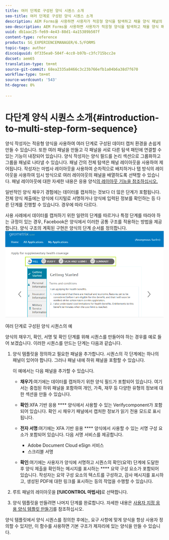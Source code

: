 ```yaml
---
title: 여러 단계로 구성된 양식 시퀀스 소개
seo-title: 여러 단계로 구성된 양식 시퀀스 소개
description: AEM Forms을 사용하면 사용자가 적응형 양식을 탐색하고 채울 양식 패널의 시퀀스를 정의할 수 있습니다.
seo-description: AEM Forms을 사용하면 사용자가 적응형 양식을 탐색하고 채울 양식 패널의 시퀀스를 정의할 수 있습니다.
uuid: db1aac25-fe69-4e43-88d1-4a15389b507f
content-type: reference
products: SG_EXPERIENCEMANAGER/6.5/FORMS
topic-tags: author
discoiquuid: 0f335ea0-504f-4cc0-b97b-c3fc715bcc2e
docset: aem65
translation-type: tm+mt
source-git-commit: 68ea2335a8466c3c23b766efb1a04b6a38d7f670
workflow-type: tm+mt
source-wordcount: '543'
ht-degree: 0%

---
```



# 다단계 양식 시퀀스 소개{#introduction-to-multi-step-form-sequence}

양식 작성자는 적응형 양식을 사용하여 여러 단계로 구성된 데이터 캡처 환경을 손쉽게 만들 수 있습니다. 또한 여러 패널을 만들고 각 패널을 서로 다른 탐색 패턴에 연결할 수 있는 기능이 내장되어 있습니다. 양식 작성자는 양식 필드를 논리 섹션으로 그룹화하고 그룹을 패널로 나타낼 수 있습니다. 패널 간의 전체 탐색은 패널 레이아웃을 사용하여 제어됩니다. 작성자는 마법사 레이아웃을 사용하여 순차적으로 배치하거나 탭 방식의 레이아웃을 사용하여 임시 방식으로 여러 레이아웃의 패널을 배열하도록 선택할 수 있습니다. 패널 레이아웃에 대한 자세한 내용은 응용 양식[의 레이아웃 기능을 참조하십시오.](../../forms/using/layout-capabilities-adaptive-forms.md)

일반적인 양식 채우기 경험에는 데이터를 캡처하는 것보다 더 많은 단계가 포함됩니다. 전체 양식 제출에는 양식에 디지털로 서명하거나 양식에 입력된 정보를 확인하는 등 다른 단계를 진행할 수 있습니다. 경우에 따라 다르다.

사용 사례에서 데이터를 캡처하기 위한 일련의 단계를 따르거나 특정 단계를 따라야 하는 규정이 있는 경우, Facebook은 양식에서 이러한 공통 구조를 적용하는 방법을 제공합니다. 양식 구조의 계획된 구현은 양식의 단계 순서를 정의합니다. ![여러 단계로 구성된 양식 시퀀스의 예](assets/formpipeline.png)

여러 단계로 구성된 양식 시퀀스의 예

양식의 채우기, 확인, 서명 및 확인 단계를 위해 시퀀스를 만들어야 하는 경우를 예로 들어 보겠습니다. 이러한 시퀀스를 만드는 단계는 다음과 같습니다.

1. 양식 템플릿을 정의하고 필요한 패널을 추가합니다. 시퀀스의 각 단계에는 하나의 패널이 있어야 합니다. 그러나 패널 내에 하위 패널을 포함할 수 있습니다.

   이 예에서는 다음 패널을 추가할 수 있습니다.

   * **채우기**:여기에는 데이터를 캡처하기 위한 양식 필드가 포함되어 있습니다. 여기서는 중첩된 하위 패널을 포함하여 개인, 가족, 재무 등 다양한 유형의 정보에 대한 섹션을 만들 수 있습니다.

   * **확인**:XFA 기반 응용  **** 양식에서 사용할 수 있는 Verifycomponent가 포함되어 있습니다. 확인 시 채우기 패널에서 캡처한 정보가 읽기 전용 모드로 표시됩니다.

   * **전자 서명**:여기에는 XFA 기반 응용  **** 양식에서 사용할 수 있는 서명 구성 요소가 포함되어 있습니다. 다음 서명 서비스를 제공합니다.

      * Adobe Document Cloud eSign 서비스
      * 스크리블 서명
   * **확인**:여기에는 사용자가 양식에 서명하고 시퀀스의 확인(요약) 단계에 도달한 후 양식 제출을 확인하는 메시지를 표시하는  **** 요약 구성 요소가 포함되어 있습니다. 작성자는 요약 구성 요소의 텍스트를 구성하고, 감사 메시지를 표시하고, 생성된 PDF에 대한 링크를 표시하는 등의 작업을 수행할 수 있습니다.


1. 루트 패널의 레이아웃을 **[!UICONTROL 마법사]**&#x200B;로 선택합니다.
1. 양식 템플릿을 만들려면 나머지 단계를 완료합니다. 자세한 내용은 [사용자 지정 응용 양식 템플릿 만들기](../../forms/using/custom-adaptive-forms-templates.md)를 참조하십시오.

양식 템플릿에서 양식 시퀀스를 정의한 후에는, 요구 사항에 맞게 양식을 항상 사용자 정의할 수 있지만, 이 함수를 사용하면 기본 구조가 제자리에 있는 양식을 만들 수 있습니다.

